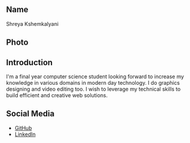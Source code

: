 ## Name
Shreya Kshemkalyani

## Photo


## Introduction
I'm a final year computer science student looking forward to increase my knowledge in various domains in modern day technology. I do graphics designing and video editing too. I wish to leverage my technical skills to build efficient and creative web solutions.

## Social Media
- [GitHub](https://github.com/paniipurii)
- [LinkedIn](https://www.linkedin.com/in/shreyakshemkalyani/)